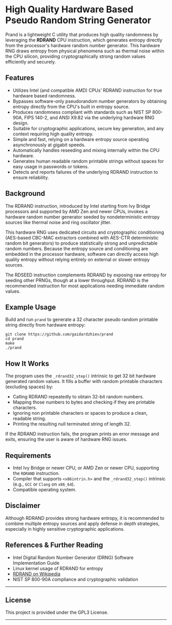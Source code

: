# High Quality Hardware Based Pseudo Random String Generator

Prand is a lightweight C utility that produces high quality randomness by leveraging the **RDRAND** CPU instruction, which generates entropy directly from the processor's hardware random number generator. This hardware RNG draws entropy from physical phenomena such as thermal noise within the CPU silicon, providing cryptographically strong random values efficiently and securely.

## Features

- Utilizes Intel (and compatible AMD) CPUs’ RDRAND instruction for true hardware based randomness.
- Bypasses software-only pseudorandom number generators by obtaining entropy directly from the CPU's built in entropy source.
- Produces randomness compliant with standards such as NIST SP 800-90A, FIPS 140-2, and ANSI X9.82 via the underlying hardware RNG design.
- Suitable for cryptographic applications, secure key generation, and any context requiring high quality entropy.
- Simple and fast, relying on a hardware entropy source operating asynchronously at gigabit speeds.
- Automatically handles reseeding and mixing internally within the CPU hardware.
- Generates human readable random printable strings without spaces for easy usage in passwords or tokens.
- Detects and reports failures of the underlying RDRAND instruction to ensure reliability.

## Background

The RDRAND instruction, introduced by Intel starting from Ivy Bridge processors and supported by AMD Zen and newer CPUs, invokes a hardware random number generator seeded by nondeterministic entropy sources like thermal noise and ring oscillator jitter.

This hardware RNG uses dedicated circuits and cryptographic conditioning (AES-based CBC-MAC extractors combined with AES-CTR deterministic random bit generators) to produce statistically strong and unpredictable random numbers. Because the entropy source and conditioning are embedded in the processor hardware, software can directly access high quality entropy without relying entirely on external or slower entropy sources.

The RDSEED instruction complements RDRAND by exposing raw entropy for seeding other PRNGs, though at a lower throughput. RDRAND is the recommended instruction for most applications needing immediate random values.

## Example Usage

Build and run `prand` to generate a 32 character pseudo random printable string directly from hardware entropy:

```
git clone https://github.com/gaidardzhiev/prand
cd prand
make
./prand
```

## How It Works

The program uses the `_rdrand32_step()` intrinsic to get 32 bit hardware generated random values. It fills a buffer with random printable characters (excluding spaces) by:

- Calling RDRAND repeatedly to obtain 32-bit random numbers.
- Mapping those numbers to bytes and checking if they are printable characters.
- Ignoring non printable characters or spaces to produce a clean, readable string.
- Printing the resulting null terminated string of length 32.

If the RDRAND instruction fails, the program prints an error message and exits, ensuring the user is aware of hardware RNG issues.

## Requirements

- Intel Ivy Bridge or newer CPU, or AMD Zen or newer CPU, supporting the `RDRAND` instruction.
- Compiler that supports `<x86intrin.h>` and the `_rdrand32_step()` intrinsic (e.g., `GCC` or `Clang` on `x86_64`).
- Compatible operating system.

## Disclaimer

Although RDRAND provides strong hardware entropy, it is recommended to combine multiple entropy sources and apply defense in depth strategies, especially in highly sensitive cryptographic applications.

## References & Further Reading

- Intel Digital Random Number Generator (DRNG) Software Implementation Guide  
- Linux kernel usage of RDRAND for entropy  
- [RDRAND on Wikipedia](https://en.wikipedia.org/wiki/RDRAND)  
- NIST SP 800-90A compliance and cryptographic validation  

---

## License

This project is provided under the GPL3 License.

---
